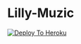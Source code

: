 # Lilly-Muzic

[![Deploy To Heroku](https://www.herokucdn.com/deploy/button.svg)](https://heroku.com/deploy?template=https://github.com/riz4d/Lilly-Muzic)

